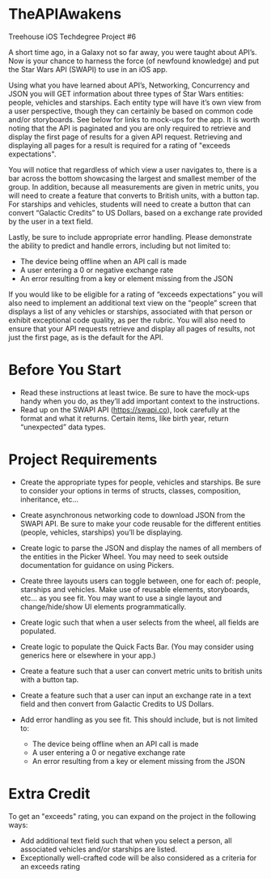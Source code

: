 # TheAPIAwakens
Treehouse iOS Techdegree Project #6

A short time ago, in a Galaxy not so far away, you were taught about API’s. Now is your chance to harness the force (of newfound knowledge) and put the Star Wars API (SWAPI) to use in an iOS app.

Using what you have learned about API’s, Networking, Concurrency and JSON you will GET information about three types of Star Wars entities: people, vehicles and starships. Each entity type will have it’s own view from a user perspective, though they can certainly be based on common code and/or storyboards. See below for links to mock-ups for the app. It is worth noting that the API is paginated and you are only required to retrieve and display the first page of results for a given API request. Retrieving and displaying all pages for a result is required for a rating of "exceeds expectations".

You will notice that regardless of which view a user navigates to, there is a bar across the bottom showcasing the largest and smallest member of the group. In addition, because all measurements are given in metric units, you will need to create a feature that converts to British units, with a button tap. For starships and vehicles, students will need to create a button that can convert “Galactic Credits” to US Dollars, based on a exchange rate provided by the user in a text field.

Lastly, be sure to include appropriate error handling. Please demonstrate the ability to predict and handle errors, including but not limited to:

- The device being offline when an API call is made
- A user entering a 0 or negative exchange rate
- An error resulting from a key or element missing from the JSON

If you would like to be eligible for a rating of “exceeds expectations” you will also need to implement an additional text view on the “people” screen that displays a list of any vehicles or starships, associated with that person or exhibit exceptional code quality, as per the rubric. You will also need to ensure that your API requests retrieve and display all pages of results, not just the first page, as is the default for the API.

# Before You Start

- Read these instructions at least twice. Be sure to have the mock-ups handy when you do, as they’ll add important context to the instructions.
- Read up on the SWAPI API (https://swapi.co), look carefully at the format and what it returns. Certain items, like birth year, return “unexpected” data types.

# Project Requirements

- Create the appropriate types for people, vehicles and starships. Be sure to consider your options in terms of structs, classes, composition, inheritance, etc...
- Create asynchronous networking code to download JSON from the SWAPI API. Be sure to make your code reusable for the different entities (people, vehicles, starships) you’ll be displaying.
- Create logic to parse the JSON and display the names of all members of the entities in the Picker Wheel. You may need to seek outside documentation for guidance on using Pickers.
- Create three layouts users can toggle between, one for each of: people, starships and vehicles. Make use of reusable elements, storyboards, etc… as you see fit. You may want to use a single layout and change/hide/show UI elements programmatically.
- Create logic such that when a user selects from the wheel, all fields are populated.
- Create logic to populate the Quick Facts Bar. (You may consider using generics here or elsewhere in your app.)
- Create a feature such that a user can convert metric units to british units with a button tap.
- Create a feature such that a user can input an exchange rate in a text field and then convert from Galactic Credits to US Dollars.
- Add error handling as you see fit. This should include, but is not limited to:

   - The device being offline when an API call is made 
   - A user entering a 0 or negative exchange rate 
   - An error resulting from a key or element missing from the JSON

# Extra Credit

To get an "exceeds" rating, you can expand on the project in the following ways:

- Add additional text field such that when you select a person, all associated vehicles and/or starships are listed.
- Exceptionally well-crafted code will be also considered as a criteria for an exceeds rating
